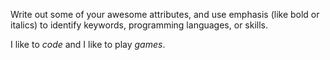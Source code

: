 Write out some of your awesome attributes, and use emphasis (like bold or italics) to identify keywords, programming languages, or skills. 

I like to *code* and I like to play _games_.

